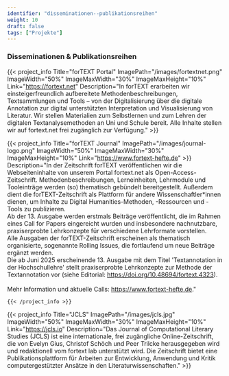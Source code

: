 ```yaml
---
identifier: "disseminationen--publikationsreihen"
weight: 10
draft: false
tags: ["Projekte"]
---
```


### Disseminationen & Publikationsreihen

{{< project_info
    Title="forTEXT Portal"
    ImagePath="/images/fortextnet.png"
    ImageWidth="50%"
    ImageMaxWidth="30%"
    ImageMaxHeight="10%"
    Link="https://fortext.net"
    Description="In forTEXT erarbeiten wir einsteigerfreundlich aufbereitete Methodenbeschreibungen, Textsammlungen und Tools – von der Digitalisierung über die digitale Annotation zur digital unterstützten Interpretation und Visualisierung von Literatur. Wir stellen Materialien zum Selbstlernen und zum Lehren der digitalen Textanalysemethoden an Uni und Schule bereit. Alle Inhalte stellen wir auf fortext.net frei zugänglich zur Verfügung." >}}


{{< project_info
    Title="forTEXT Journal"
    ImagePath="/images/journal-logo.png"
    ImageWidth="50%"
    ImageMaxWidth="30%"
    ImageMaxHeight="10%"
    Link="https://www.fortext-hefte.de" >}}
    Description="In der Zeitschrift forTEXT veröffentlichen wir die Webseiteninhalte von unserem Portal fortext.net als Open-Access-Zeitschrift. Methodenbeschreibungen, Lerneinheiten, Lehrmodule und Tooleinträge werden (so) thematisch gebündelt bereitgestellt. Außerdem dient die forTEXT-Zeitschrift als Plattform für andere Wissenschaftler\*innen dienen, um Inhalte zu Digital Humanities-Methoden, -Ressourcen und -Tools zu publizieren. <br> Ab der 13. Ausgabe werden erstmals Beiträge veröffentlicht, die im Rahmen eines Call for Papers eingereicht wurden und insbesondere nachnutzbare, praxiserprobte Lehrkonzepte für verschiedene Lehrformate vorstellen. <br> Alle Ausgaben der forTEXT-Zeitschrift erscheinen als thematisch organisierte, sogenannte Rolling Issues, die fortlaufend um neue Beiträge ergänzt werden. <br> Die ab Juni 2025 erscheinende 13. Ausgabe mit dem Titel 'Textannotation in der Hochschullehre' stellt praxiserprobte Lehrkonzepte zur Methode der Textannotation vor (siehe Editorial: <a href="https://doi.org/10.48694/fortext.4323">https://doi.org/10.48694/fortext.4323</a>). <br><br> Mehr Information und aktuelle Calls: <a href="https://www.fortext-hefte.de">https://www.fortext-hefte.de</a>."

    {{< /project_info >}}




{{< project_info
    Title="JCLS"
    ImagePath="/images/jcls.jpg"
    ImageWidth="50%"
    ImageMaxWidth="30%"
    ImageMaxHeight="10%"
    Link="https://jcls.io"
    Description="Das Journal of Computational Literary Studies (JCLS) ist eine internationale, frei zugängliche Online-Zeitschrift, die von Evelyn Gius, Christof Schöch und Peer Trilcke herausgegeben wird und redaktionell vom fortext lab unterstützt wird. Die Zeitschrift bietet eine Publikationsplattform für Arbeiten zur Entwicklung, Anwendung und Kritik computergestützter Ansätze in den Literaturwissenschaften." >}}



</br>
</br>
</br>
</br>
